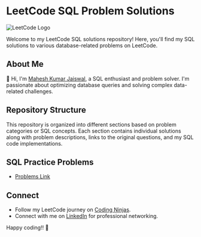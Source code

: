 # LeetCode SQL Problem Solutions

![LeetCode Logo](https://assets.leetcode.com/static_assets/public/webpack_bundles/images/logo-dark.e99485d9b.svg)

Welcome to my LeetCode SQL solutions repository! Here, you'll find my SQL solutions to various database-related problems on LeetCode.

## About Me

👋 Hi, I'm [Mahesh Kumar Jaiswal](https://leetcode.com/MKJ07/), a SQL enthusiast and problem solver. I'm passionate about optimizing database queries and solving complex data-related challenges.

## Repository Structure

This repository is organized into different sections based on problem categories or SQL concepts. Each section contains individual solutions along with problem descriptions, links to the original questions, and my SQL code implementations.

## SQL Practice Problems
- [Problems Link](https://leetcode.com/problemset/database/)

## Connect

- Follow my LeetCode journey on [Coding Ninjas](https://www.codingninjas.com/profile/your_username).
- Connect with me on [LinkedIn](https://www.linkedin.com/in/your-linkedin-profile/) for professional networking.

Happy coding!! 🚀
